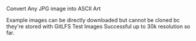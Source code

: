 Convert Any JPG image into ASCII Art

Example images can be directly downloaded but cannot be cloned bc they're stored with GitLFS
Test Images Successful up to 30k resolution so far. 
